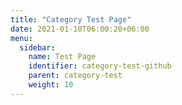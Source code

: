 ```yaml
---
title: "Category Test Page"
date: 2021-01-10T06:00:20+06:00
menu:
  sidebar:
    name: Test Page
    identifier: category-test-github
    parent: category-test
    weight: 10
---
```

